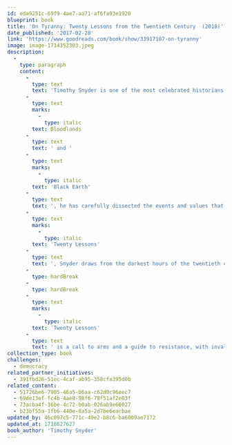 ```yaml
---
id: eda9251c-69f9-4ae7-aa71-af6fa93e1920
blueprint: book
title: 'On Tyranny: Twenty Lessons from the Twentieth Century  (2018)'
date_published: '2017-02-28'
link: 'https://www.goodreads.com/book/show/33917107-on-tyranny'
image: image-1714352303.jpeg
description:
  -
    type: paragraph
    content:
      -
        type: text
        text: 'Timothy Snyder is one of the most celebrated historians of the Holocaust. In his books '
      -
        type: text
        marks:
          -
            type: italic
        text: Bloodlands
      -
        type: text
        text: ' and '
      -
        type: text
        marks:
          -
            type: italic
        text: 'Black Earth'
      -
        type: text
        text: ', he has carefully dissected the events and values that enabled the rise of Hitler and Stalin and the execution of their catastrophic policies. With '
      -
        type: text
        marks:
          -
            type: italic
        text: 'Twenty Lessons'
      -
        type: text
        text: ', Snyder draws from the darkest hours of the twentieth century to provide hope for the twenty-first. As he writes, “Americans are no wiser than the Europeans who saw democracy yield to fascism, Nazism and communism. Our one advantage is that we might learn from their experience.”'
      -
        type: hardBreak
      -
        type: hardBreak
      -
        type: text
        marks:
          -
            type: italic
        text: 'Twenty Lessons'
      -
        type: text
        text: ' is a call to arms and a guide to resistance, with invaluable ideas for how we can preserve our freedoms in the uncertain years to come.'
collection_type: book
challenges:
  - democracy
related_partner_initiatives:
  - 391fbd26-51ec-4caf-ab95-358cfa395d0b
related_content:
  - 51726be6-7905-46a5-b6aa-c62d0c96eec7
  - 69de13ef-fc4b-4ae8-98f6-78f51af2e03f
  - 73acba4f-36be-4c72-b0ab-026ab9e66027
  - b23bf55a-1fb6-440e-8a5a-2d7be6eacbae
updated_by: 46c097c5-771c-49e2-b8c6-ba6009ae7172
updated_at: 1718627627
book_author: 'Timothy Snyder'
---
```

